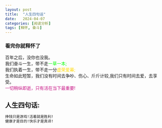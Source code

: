 ```yaml
---
layout: post
title:  "人生四句话"
date:   2024-04-07
categories: [阅读分析]
tags: [释怀, 奋斗]  
---
```


### 看完你就释怀了

百年之后，没你也没我。  
我们奋斗一生，带不走<font color="#00ff00">一草一本;</font>     
我们执着一生，带不走一分<font color="#ffd700">虚荣爱幕;</font>     
生命如此短暂，我们没有时间去争吵、伤心、斤斤计较,我们只有时间去爱，去享受。  
<font color="#c71585">一切稍纵即逝，只有活在当下最重要!</font>     
## 人生四句话:
```css
挣钱只是游戏!活着就是胜利!  
健康才是目的!快乐才是真谛!  
```  
<br>
